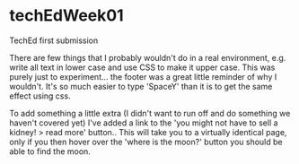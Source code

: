 # techEdWeek01
TechEd first submission

There are few things that I probably wouldn't do in a real environment, e.g. write all text in lower case and use CSS to make it upper case.
This was purely just to experiment... the footer was a great little reminder of why I wouldn't. It's so much easier to type 'SpaceY' than it is to get the same effect using css.

To add something a little extra (I didn't want to run off and do something we haven't covered yet) I've added a link to the 'you might not have to sell a kidney! > read more' button..
This will take you to a virtually identical page, only if you then hover over the 'where is the moon?' button you should be able to find the moon.
